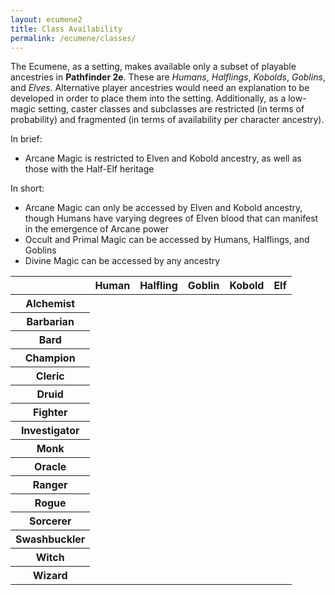 ```yaml
---
layout: ecumene2
title: Class Availability
permalink: /ecumene/classes/
---
```


The Ecumene, as a setting, makes available only a subset of playable ancestries in **Pathfinder 2e**. These are *Humans*, *Halflings*, *Kobolds*, *Goblins*, and *Elves*. Alternative player ancestries would need an explanation to be developed in order to place them into the setting. Additionally, as a low-magic setting, caster classes and subclasses are restricted (in terms of probability) and fragmented (in terms of availability per character ancestry).

In brief:
- Arcane Magic is restricted to Elven and Kobold ancestry, as well as those with the Half-Elf heritage

In short:
- Arcane Magic can only be accessed by Elven and Kobold ancestry, though Humans have varying degrees of Elven blood that can manifest in the emergence of Arcane power
- Occult and Primal Magic can be accessed by Humans, Halflings, and Goblins
- Divine Magic can be accessed by any ancestry

<table id="class-availability" class="wide">
	<thead>
		<tr>	<th></th>				<th>Human</th>				<th>Halfling</th>				<th>Goblin</th>					<th>Kobold</th>					<th>Elf</th>					</tr>
	</thead>
	<tbody>
		<tr>	<th>Alchemist</th>		<td class="common"></td>	<td class="common"></td>		<td class="common"></td>		<td class="unusual"></td>		<td class="rare"></td>			</tr>
		<tr>	<th>Barbarian</th>		<td class="common"></td>	<td class="unusual"></td>		<td class="rare"></td>			<td class="rare"></td>			<td class="rare"></td>			</tr>
		<tr>	<th>Bard</th>			<td class="rare"></td>		<td class="unusual"></td>		<td class="common"></td>		<td class="common"></td>		<td class="rare"></td>			</tr>
		<tr>	<th>Champion</th>		<td class="rare"></td>		<td class="rare"></td>			<td class="rare"></td>			<td class="rare"></td>			<td class="rare"></td>			</tr>
		<tr>	<th>Cleric</th>			<td class="rare"></td>		<td class="rare"></td>			<td class="rare"></td>			<td class="rare"></td>			<td class="rare"></td>			</tr>
		<tr>	<th>Druid</th>			<td class="rare"></td>		<td class="rare"></td>			<td class="rare"></td>			<td class="unavailable"></td>	<td class="unavailable"></td>	</tr>
		<tr>	<th>Fighter</th>		<td class="common"></td>	<td class="common"></td>		<td class="common"></td>		<td class="common"></td>		<td class="common"></td>		</tr>
		<tr>	<th>Investigator</th>	<td class="common"></td>	<td class="common"></td>		<td class="unusual"></td>		<td class="unusual"></td>		<td class="common"></td>		</tr>
		<tr>	<th>Monk</th>			<td class="common"></td>	<td class="unusual"></td>		<td class="rare"></td>			<td class="rare"></td>			<td class="unusual"></td>		</tr>
		<tr>	<th>Oracle</th>			<td class="rare"></td>		<td class="rare"></td>			<td class="rare"></td>			<td class="rare"></td>			<td class="unavailable"></td>	</tr>
		<tr>	<th>Ranger</th>			<td class="common"></td>	<td class="common"></td>		<td class="common"></td>		<td class="rare"></td>			<td class="common"></td>		</tr>
		<tr>	<th>Rogue</th>			<td class="common"></td>	<td class="common"></td>		<td class="common"></td>		<td class="common"></td>		<td class="common"></td>		</tr>
		<tr>	<th>Sorcerer</th>		<td class="rare"></td>		<td class="unavailable"></td>	<td class="unavailable"></td>	<td class="common"></td>		<td class="common"></td>		</tr>
		<tr>	<th>Swashbuckler</th>	<td class="common"></td>	<td class="common"></td>		<td class="common"></td>		<td class="unusual"></td>		<td class="unusual"></td>		</tr>
		<tr>	<th>Witch</th>			<td class="rare"></td>		<td class="rare"></td>			<td class="rare"></td>			<td class="unavailable"></td>	<td class="unavailable"></td>	</tr>
		<tr>	<th>Wizard</th>			<td class="rare"></td>		<td class="unavailable"></td>	<td class="unavailable"></td>	<td class="unusual"></td>		<td class="common"></td>		</tr>
	</tbody>
</table>